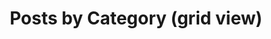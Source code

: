 ---
title: "Posts by Category (grid view)"
layout: categories
permalink: /test1
entries_layout: grid
author_profile: false
---